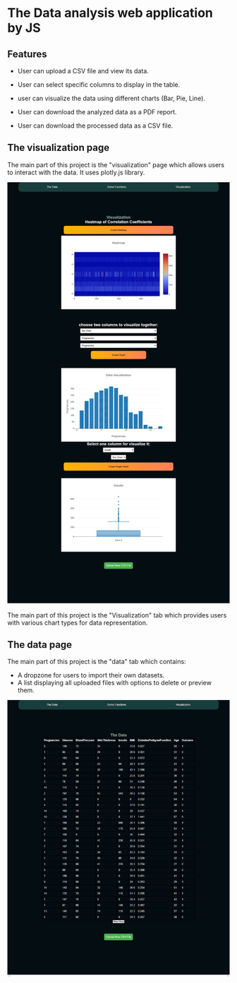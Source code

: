 # The Data analysis web application by JS

## Features

- User can upload a CSV file and view its data.

- User can select specific columns to display in the table.

- user can visualize the data using different charts (Bar, Pie, Line).

- User can download the analyzed data as a PDF report.

- User can download the processed data as a CSV file.

## The visualization page

The main part of this project is the "visualization" page which allows users to interact with the data. It uses plotly.js library.

![image](<./assets/Data-Analyze-project%20(1).png>)

The main part of this project is the "Visualization" tab which provides users with various chart types for data representation.

## The data page

The main part of this project is the "data" tab which contains:

- A dropzone for users to import their own datasets.
- A list displaying all uploaded files with options to delete or preview them.

![image](./assets/Data-Analyze-project.png)
